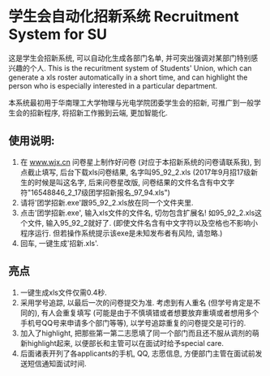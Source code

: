 # 学生会自动化招新系统 Recruitment System for SU

这是学生会招新系统, 可以自动化生成各部门名单, 并可突出强调对某部门特别感兴趣的个人. This is the recuritment system of Students' Union, which can generate a xls roster automatically in a short time, and can highlight the person who is especially interested in a particular department.

本系统最初用于华南理工大学物理与光电学院团委学生会的招新, 可推广到一般学生会的招新程序, 将招新工作搬到云端, 更加智能化.

## 使用说明:

1. 在 www.wjx.cn 问卷星上制作好问卷 (对应于本招新系统的问卷请联系我), 到点截止填写, 后台下载xls问卷结果, 名字叫95_92_2.xls (2017年9月招17级新生的时候是叫这名字, 后来问卷星改版, 问卷结果的文件名含有中文字符"16548846_2_17级团学招新报名_97_94.xls")
2. 请将'团学招新.exe'跟95_92_2.xls放在同一个文件夹里.
3. 点击'团学招新.exe', 输入xls文件的文件名, 切勿包含扩展名! 如95_92_2.xls这个文件, 输入95_92_2就好了. (即使文件名含有中文字符以及空格也不影响小程序运行. 但若操作系统提示该exe是未知发布者有风险, 请忽略.)
4. 回车, 一键生成'招新.xls'.

## 亮点

1. 一键生成xls文件仅需0.4秒.
2. 采用学号追踪, 以最后一次的问卷提交为准. 考虑到有人重名 (但学号肯定是不同的), 有人会重复填写 (可能是由于不慎填错或者想要放弃重填或者想用多个手机号QQ号来申请多个部门等等), 以学号追踪重复的问卷提交是可行的.
3. 加入了highlight, 把那些第一第二志愿填了同一个部门而且还不服从调剂的萌新highlight起来, 以便部长和主管可以在面试时给予special care.
4. 后面诸表开列了各applicants的手机, QQ, 志愿信息, 方便部门主管在面试前发送短信通知面试时间.
